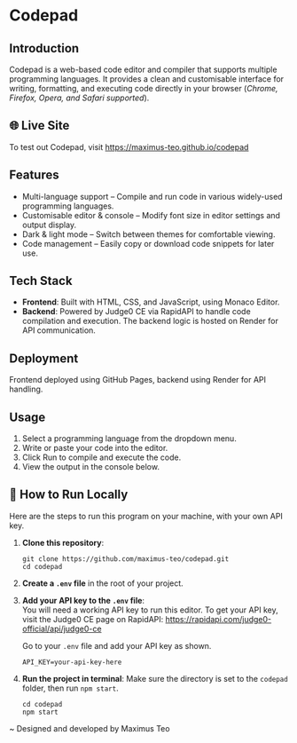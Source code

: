 # Codepad

## Introduction
Codepad is a web-based code editor and compiler that supports multiple programming languages. It provides a clean and customisable interface for writing, formatting, and executing code directly in your browser (*Chrome, Firefox, Opera, and Safari supported*).

## 🌐 Live Site
To test out Codepad, visit https://maximus-teo.github.io/codepad

## Features
+ Multi-language support – Compile and run code in various widely-used programming languages.
+ Customisable editor & console – Modify font size in editor settings and output display.
+ Dark & light mode – Switch between themes for comfortable viewing.
+ Code management – Easily copy or download code snippets for later use.

## Tech Stack
+ **Frontend**: Built with HTML, CSS, and JavaScript, using Monaco Editor.
+ **Backend**: Powered by Judge0 CE via RapidAPI to handle code compilation and execution. The backend logic is hosted on Render for API communication.

## Deployment
Frontend deployed using GitHub Pages, backend using Render for API handling.

## Usage
1. Select a programming language from the dropdown menu.
2. Write or paste your code into the editor.
3. Click Run to compile and execute the code.
4. View the output in the console below.

## 📌 How to Run Locally
Here are the steps to run this program on your machine, with your own API key.

1. **Clone this repository**:
   ```
   git clone https://github.com/maximus-teo/codepad.git
   cd codepad
   ```

2. **Create a `.env` file** in the root of your project.

3. **Add your API key to the `.env` file**: <br />
    You will need a working API key to run this editor. To get your API key, visit the Judge0 CE page on RapidAPI:
    https://rapidapi.com/judge0-official/api/judge0-ce

    Go to your `.env` file and add your API key as shown.
    ```
    API_KEY=your-api-key-here
    ```

4. **Run the project in terminal**:
    Make sure the directory is set to the `codepad` folder, then run `npm start`.
    ```
    cd codepad
    npm start
    ```

~ Designed and developed by Maximus Teo